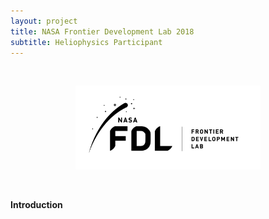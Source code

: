 ```yaml
---
layout: project
title: NASA Frontier Development Lab 2018
subtitle: Heliophysics Participant
---
```


<br>
<center>
<figure class="image">
  <img src="../assets/projects/2018_FDL/FDL_NewLogo2018NASA_LONG.png" alt="Figure" style="width: 70%"/>
</figure>
</center>
<br>

**Introduction**

